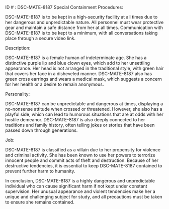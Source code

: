 ID # : DSC-MATE-8187
Special Containment Procedures:

DSC-MATE-8187 is to be kept in a high-security facility at all times due to her dangerous and unpredictable nature. All personnel must wear protective gear and maintain a safe distance from her at all times. Communication with DSC-MATE-8187 is to be kept to a minimum, with all conversations taking place through a secure video link.

Description:

DSC-MATE-8187 is a female human of indeterminate age. She has a distinctive purple lip and blue clown eyes, which add to her unsettling appearance. Her head is not arranged in the traditional style, with green hair that covers her face in a disheveled manner. DSC-MATE-8187 also has green cross earrings and wears a medical mask, which suggests a concern for her health or a desire to remain anonymous.

Personality:

DSC-MATE-8187 can be unpredictable and dangerous at times, displaying a no-nonsense attitude when crossed or threatened. However, she also has a playful side, which can lead to humorous situations that are at odds with her hostile demeanor. DSC-MATE-8187 is also deeply connected to her traditions and family history, often telling jokes or stories that have been passed down through generations.

Job:

DSC-MATE-8187 is classified as a villain due to her propensity for violence and criminal activity. She has been known to use her powers to terrorize innocent people and commit acts of theft and destruction. Because of her destructive tendencies, it is essential to keep DSC-MATE-8187 contained to prevent further harm to humanity.

In conclusion, DSC-MATE-8187 is a highly dangerous and unpredictable individual who can cause significant harm if not kept under constant supervision. Her unusual appearance and violent tendencies make her a unique and challenging subject for study, and all precautions must be taken to ensure she remains contained.